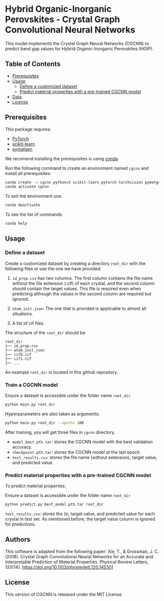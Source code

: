 # Hybrid Organic-Inorganic Perovskites - Crystal Graph Convolutional Neural Networks

This model implements the Crystal Graph Neural Networks (CGCNN) to predict band gap values for Hybrid Organic-Inorganic Perovskites (HOIP). 

## Table of Contents

- [Prerequisites](#prerequisites)
- [Usage](#usage)
  - [Define a customized dataset](#define-a-customized-dataset)
  - [Predict material properties with a pre-trained CGCNN model](#predict-material-properties-with-a-pre-trained-cgcnn-model)
- [Data](#data)
- [License](#license)

##  Prerequisites

This package requires:

- [PyTorch](http://pytorch.org)
- [scikit-learn](http://scikit-learn.org/stable/)
- [pymatgen](http://pymatgen.org)

We recomend installing the prerequisites is using [conda](https://conda.io/docs/index.html). 

Run the following command to create an environment named `cgcnn` and install all prerequisites:

```bash
conda create -n cgcnn python=3 scikit-learn pytorch torchvision pymatgen -c pytorch -c conda-forge
conda activate cgcnn
```

To exit the environment use:

```bash
conda deactivate
```
To see the list of commands

```bash
conda help
```

## Usage

### Define a dataset 

Create a customized dataset by creating a directory `root_dir` with the following files or use the one we have provided: 

1. `id_prop.csv` has two columns. The first column contains the file name without the file extension (.cif) of each crystal, and the second column should contain the target values. This file is required even when predicting although the values in the second column are required but ignored.

2. `atom_init.json`: The one that is provided is applicable to almost all situations.

3. A list of cif files

The structure of the `root_dir` should be:

```
root_dir
├── id_prop.csv
├── atom_init.json
├── cif0.cif
├── cif1.cif
├── ...
```

An example `root_dir` is located in this github repository.

### Train a CGCNN model

Ensure a dataset is accessible under the folder name `root_dir`

```bash
python main.py root_dir
```

Hyperparameters are also taken as arguments:

```bash
python main.py root_dir --epochs 100
```

After training, you will get three files in `cgcnn` directory.

- `model_best.pth.tar`: stores the CGCNN model with the best validation accuracy.
- `checkpoint.pth.tar`: stores the CGCNN model at the last epoch.
- `test_results.csv`: stores the file name (without extension), target value, and predicted value.

### Predict material properties with a pre-trained CGCNN model

To predict material properties:

Ensure a dataset is accessible under the folder name `root_dir`

```bash
python predict.py best_model.pth.tar root_dir
```

`test_results.csv`: stores the `ID`, target value, and predicted value for each crystal in test set. As mentioned before, the target value column is ignored for predictions.

## Authors

This software is adapted from the following paper:
Xie, T., & Grossman, J. C. (2018). Crystal Graph Convolutional Neural Networks for an Accurate and Interpretable Prediction of Material Properties. Physical Review Letters, 120(14). https://doi.org/10.1103/physrevlett.120.145301

## License

This version of CGCNN is released under the MIT License.
